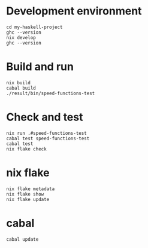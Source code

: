 # Development environment
```
cd my-haskell-project
ghc --version
nix develop
ghc --version
```

# Build and run
```
nix build
cabal build
./result/bin/speed-functions-test
```

# Check and test
```
nix run .#speed-functions-test
cabal test speed-functions-test
cabal test
nix flake check
```

# nix flake
```
nix flake metadata
nix flake show
nix flake update
```

# cabal
```
cabal update
```
